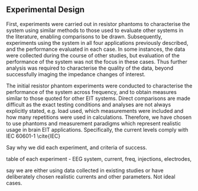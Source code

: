 ## Experimental Design

First, experiments were carried out in resistor phantoms to characterise the system using similar methods to those used to evaluate other systems in the literature, enabling comparisons to be drawn. Subsequently, experiments using the system in all four applications previously described, and the performance evaluated in each case. In some instances, the data were collected during the course of other studies, but evaluation of the performance of the system was not the focus in these cases. Thus further analysis was required to characterise the quality of the data, beyond successfully imaging the impedance changes of interest. 

The initial resistor phantom experiments were conducted to characterise the performance of the system across frequency, and to obtain measures similar to those quoted for other EIT systems. Direct comparisons are made difficult as the exact testing conditions and analyses are not always explicitly stated, e.g. load used, which measurements were included and how many repetitions were used in calculations. Therefore, we have chosen to use phantoms and measurement paradigms which represent realistic usage in brain EIT applications. Specifically, the current levels comply with IEC 60601-1 \cite{IEC}




Say why we did each experiment, and criteria of success.

table of each experiment - EEG system, current, freq, injections, electrodes, 

say we are either using data collected in existing studies or have deliberately chosen realistic currents and other parameters. Not ideal cases.
